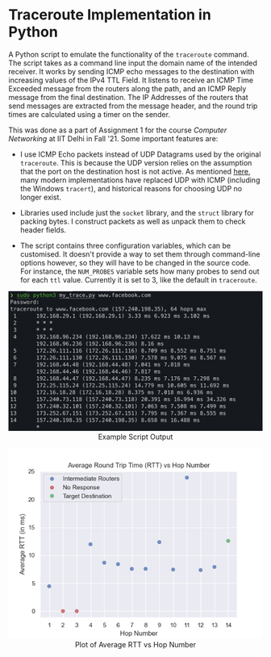 # Traceroute Implementation in Python

A Python script to emulate the functionality of the `traceroute` command. The script takes as a command line input the domain name of the intended receiver. It works by sending ICMP echo messages to the destination with increasing values of the IPv4 TTL Field. It listens to receive an ICMP Time Exceeded message from the routers along the path, and an ICMP Reply message from the final destination. The IP Addresses of the routers that send messages are extracted from the message header, and the round trip times are calculated using a timer on the sender.

This was done as a part of Assignment 1 for the course *Computer Networking* at IIT Delhi in Fall '21. Some important features are:

- I use ICMP Echo packets instead of UDP Datagrams used by the original `traceroute`. This is because the UDP version relies on the assumption that the port on the destination host is not active. As mentioned [here](https://wiki.geant.org/display/public/EK/VanJacobsonTraceroute), many modern implementations have replaced UDP with ICMP (including the Windows `tracert`), and historical reasons for choosing UDP no longer exist.

- Libraries used include just the `socket` library, and the `struct` library for packing bytes. I construct packets as well as unpack them to check header fields.

- The script contains three configuration variables, which can be customised. It doesn't provide a way to set them through command-line options however, so they will have to be changed in the source code. For instance, the `NUM_PROBES` variable sets how many probes to send out for each `ttl` value. Currently it is set to 3, like the default in `traceroute`.

<p align="center">
  <img src="figures/output.png" width="600"/><br>
  Example Script Output
</p>


<p align="center">
  <img src="figures/rtt_plot.png" width="600"/><br>
  Plot of Average RTT vs Hop Number
</p>
